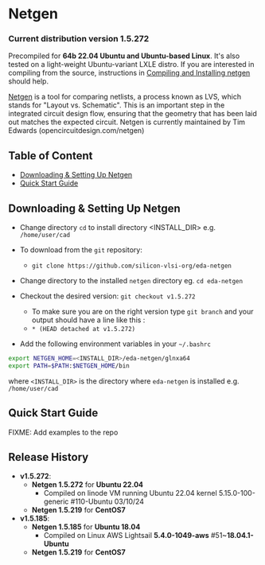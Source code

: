 # Netgen
### Current distribution version 1.5.272
Precompiled for **64b 22.04 Ubuntu and Ubuntu-based Linux**. It's also tested on a light-weight Ubuntu-variant LXLE distro. If you are interested in compiling from the source, instructions in [Compiling and Installing netgen](ADMIN.md) should help.

[Netgen](http://opencircuitdesign.com/netgen/) is a tool for comparing netlists, a process known as LVS, which stands for "Layout vs. Schematic". This is an important step in the integrated circuit design flow, ensuring that the geometry that has been laid out matches the expected circuit.
Netgen is currently maintained by Tim Edwards (opencircuitdesign.com/netgen)

## Table of Content
- [Downloading & Setting Up Netgen](#downloading-&-setting-up-netgen)
- [Quick Start Guide](#quick-start-guide)

## Downloading & Setting Up Netgen

- Change directory ```cd``` to install directory <INSTALL_DIR> e.g. ```/home/user/cad```
- To download from the ```git``` repository:
  - ```git clone https://github.com/silicon-vlsi-org/eda-netgen```
- Change directory to the installed `netgen` directory eg. ```cd eda-netgen```
- Checkout the desired version: ```git checkout v1.5.272```
  - To make sure you are on the right version type ```git branch``` and your output should have a line like this :
  - ```* (HEAD detached at v1.5.272)```

- Add the following environment variables in your `~/.bashrc`  

```bash
export NETGEN_HOME=<INSTALL_DIR>/eda-netgen/glnxa64
export PATH=$PATH:$NETGEN_HOME/bin
```

where `<INSTALL_DIR>` is the directory where `eda-netgen` is installed e.g. `/home/user/cad`

## Quick Start Guide
FIXME: Add examples to the repo

## Release History
- **v1.5.272**:
  - **Netgen 1.5.272** for **Ubuntu 22.04**
    - Compiled on linode VM running Ubuntu 22.04 kernel  5.15.0-100-generic #110-Ubuntu 03/10/24
  - **Netgen 1.5.219** for **CentOS7**
- **v1.5.185**:
  - **Netgen 1.5.185** for **Ubuntu 18.04**
    - Compiled on Linux AWS Lightsail **5.4.0-1049-aws** #51~**18.04.1-Ubuntu**
  - **Netgen 1.5.219** for **CentOS7**
